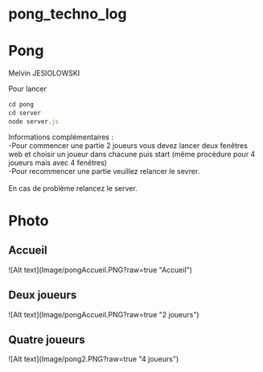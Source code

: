 # pong_techno_log
<h1>Pong</h1>
</h1>Melvin JESIOLOWSKI</h2>

Pour lancer 
```javascript
cd pong
cd server
node server.js 
```
Informations complémentaires :
<br>
-Pour commencer une partie 2 joueurs vous devez lancer deux fenêtres web et choisir un joueur dans chacune puis start (même procédure pour 4 joueurs mais avec 4 fenêtres)
<br>
-Pour recommencer une partie veuillez relancer le sevrer.
<br></br>
En cas de problème relancez le server.

<H1>Photo</H1>
<H2>Accueil</H2>
![Alt text](Image/pongAccueil.PNG?raw=true "Accueil")
<br>
<H2>Deux joueurs</H2>
![Alt text](Image/pongAccueil.PNG?raw=true "2 joueurs")
<br>
<H2>Quatre joueurs</H2>
![Alt text](Image/pong2.PNG?raw=true "4 joueurs")